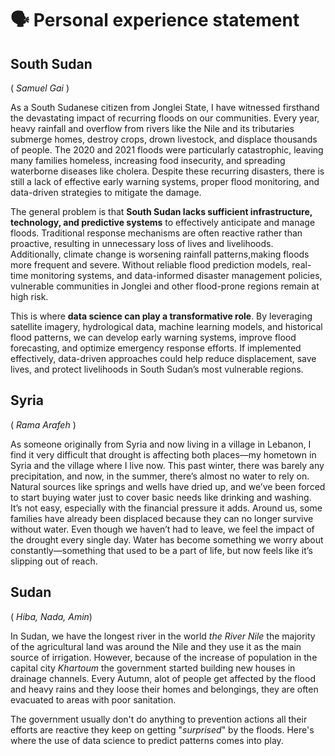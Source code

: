 # 🗣️ Personal experience statement

## **South Sudan**

( _Samuel Gai_ )

As a South Sudanese citizen from Jonglei State, I have witnessed firsthand the
 devastating impact of recurring floods on our communities. Every year, heavy
  rainfall and overflow from rivers like the Nile and its tributaries submerge
   homes, destroy crops, drown livestock, and displace thousands of people.
    The 2020 and 2021 floods were particularly catastrophic, leaving many
     families homeless, increasing food insecurity, and spreading waterborne
      diseases like cholera. Despite these recurring disasters, there is still
       a lack of effective early warning systems, proper flood monitoring, and
        data-driven strategies to mitigate the damage.

The general problem is that **South Sudan lacks sufficient infrastructure,
 technology, and predictive systems** to effectively anticipate and manage
  floods. Traditional response mechanisms are often reactive rather than
   proactive, resulting in unnecessary loss of lives and livelihoods.
    Additionally, climate change is worsening rainfall patterns,making floods
     more frequent and severe. Without reliable flood prediction models,
      real-time monitoring systems, and data-informed disaster management
       policies, vulnerable communities in Jonglei and other flood-prone
        regions remain at high risk.

This is where **data science can play a transformative role**. By leveraging
 satellite imagery, hydrological data, machine learning models, and historical
  flood patterns, we can develop early warning systems, improve flood
   forecasting, and optimize emergency response efforts. If implemented
    effectively, data-driven approaches could help reduce displacement,
     save lives, and protect livelihoods in South Sudan’s most vulnerable regions.

## Syria

( _Rama Arafeh_ )

As someone originally from Syria and now living in a village in Lebanon, I find
 it very difficult that drought is affecting both places—my hometown in Syria
  and the village where I live now. This past winter, there was barely any
   precipitation, and now, in the summer, there’s almost no water to rely on.
    Natural sources like springs and wells have dried up, and we’ve been forced
     to start buying water just to cover basic needs like drinking and washing.
      It’s not easy, especially with the financial pressure it adds. Around us,
       some families have already been displaced because they can no longer
        survive without water. Even though we haven’t had to leave, we feel the
         impact of the drought every single day. Water has become something we
          worry about constantly—something that used to be a part of life, but
           now feels like it’s slipping out of reach.

## **Sudan**

( _Hiba, Nada, Amin_)

In Sudan, we have the longest river in the world _the River Nile_ the majority
of the agricultural land was around the Nile and they use it as the main source
of irrigation. However, because of the increase of population in the capital
city _Khartoum_ the government started building new houses in drainage channels.
Every Autumn, alot of people get affected by the flood and heavy rains and
they loose their homes and belongings, they are often evacuated to areas with
poor sanitation.

The government usually don't do anything to prevention actions all their efforts
are reactive they keep on getting "_surprised_" by the floods. Here's where the
use of data science to predict patterns comes into play.
